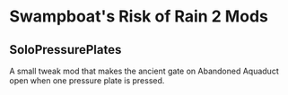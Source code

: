 # Swampboat's Risk of Rain 2 Mods
## SoloPressurePlates
A small tweak mod that makes the ancient gate on Abandoned Aquaduct open when one pressure plate is pressed.
